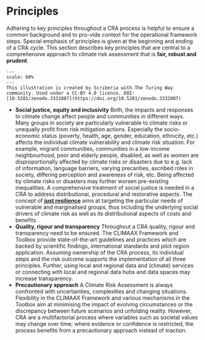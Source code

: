 Principles
=======================

Adhering to key principles throughout a CRA process is helpful to ensure a common background and to pro-vide context for the operational framework steps. Special emphasis of principles is given at the beginning and ending of a CRA cycle. This section describes key principles that are central to a comprehensive approach to climate risk assessment that is **fair, robust and prudent**.

```{figure} ../../images/illustration/principles.jpg
---
scale: 60%
---
This illustration is created by Scriberia with The Turing Way community. Used under a CC-BY 4.0 licence. DOI: [10.5281/zenodo.3332807](https://doi.org/10.5281/zenodo.3332807)
```

- **Social justice, equity and inclusivity** Both, the impacts and responses to climate change affect people and communities in different ways. Many groups in society are particularly vulnerable to climate risks or unequally profit from risk mitigation actions. Especially the socio-economic status (poverty, health, age, gender, education, ethnicity, etc.) affects the individual climate vulnerability and climate risk situation. For example, migrant communities, communities in a low-income neighbourhood, poor and elderly people, disabled, as well as women are disproportionally affected by climate risks or disasters due to e.g. lack of information, language barriers, varying precarities, ascribed roles in society, differing perception and awareness of risk, etc. Being affected by climate risks or disasters may further worsen pre-existing inequalities. A comprehensive treatment of social justice is needed in a CRA to address distributional, procedural and restorative aspects. The concept of [**just resilience**](https://climate-adapt.eea.europa.eu/en/eu-adaptation-policy/key-eu-actions/just-resilience) aims at targeting the particular needs of vulnerable and marginalised groups, thus including the underlying social drivers of climate risk as well as its distributional aspects of costs and benefits.
- **Quality, rigour and transparency** Throughout a CRA quality, rigour and transparency need to be ensured. The CLIMAAX Framework and Toolbox provide state-of-the-art guidelines and practices which are backed by scientific findings, international standards and pilot region application. Assuming ownership of the CRA process, its individual steps and the risk outcome supports the implementation of all three principles. Further, using local and regional data and (climate) services or connecting with local and regional data hubs and data spaces may increase transparency.
- **Precautionary approach** A Climate Risk Assessment is always confronted with uncertainties, complexities and changing situations. Flexibility in the CLIMAAX Framework and various mechanisms in the Toolbox aim at minimising the impact of evolving circumstances or the discrepancy between future scenarios and unfolding reality. However, CRA are a multifactorial process where variables such as societal values may change over time; where evidence or confidence is restricted, the process benefits from a precautionary approach instead of inaction.


